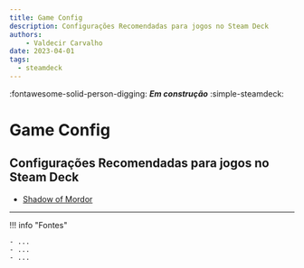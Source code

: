 ```yaml
---
title: Game Config 
description: Configurações Recomendadas para jogos no Steam Deck 
authors:
    - Valdecir Carvalho
date: 2023-04-01
tags:
  - steamdeck
---
```


:fontawesome-solid-person-digging: **_Em construção_**
:simple-steamdeck:

# Game Config

## Configurações Recomendadas para jogos no Steam Deck

- [Shadow of Mordor](2023-05-10-shadow-of-mordor.md)

----

!!! info "Fontes"

    - ...
    - ...
    - ...

